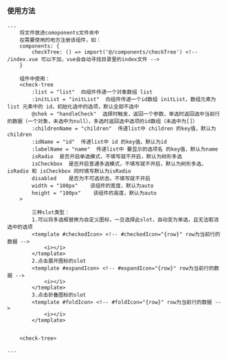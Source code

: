 ### 使用方法
    ...
        将文件放进comoponents文件夹中
        在需要使用的地方注册该组件，如：
        components: {
            checkTree: () => import('@/components/checkTree') <!-- /index.vue 可以不加，vue会自动寻找目录里的index文件 -->
        }

        组件中使用：
        <check-tree
            :list = "list"  向组件传递一个对象数组 list
            :initList = "initList"  向组件传递一个id数组 initList，数组元素为 list 元素中的 id，初始化选中的选项，默认全部不选中
            @chek = "handleCheck"  选择时触发，返回一个参数，单选时返回选中当前行的数据（一个对象，未选中为null），多选时返回选中选项的id数组（未选中为[]）
            :childrenName = "children"  传递list中 children 的key值，默认为children
            :idName = "id"  传递list中 id 的key值，默认为id
            :labelName = "name"  传递list中 要显示的选项名 的key值，默认为name
            isRadio  是否开启单选模式，不填写就不开启，默认为树形多选
            isCheckbox  是否开启普通多选模式，不填写就不开启，默认为树形多选，isRadio 和 isCheckbox 同时填写默认为isRadio
            disabled    是否为不可选状态，不填写就不开启
            width = "100px"    该组件的宽度，默认为auto
            height = "100px"    该组件的高度，默认为auto
        >

            三种slot类型：
            1.可以将多选框替换为自定义图标，一旦选择此slot，自动变为单选，且无法取消选中的选项
            <template #checkedIcon> <!-- #checkedIcon="{row}" row为当前行的数据 -->
                <i></i>
            </template>
            2.点击展开图标的slot
            <template #expandIcon> <!-- #expandIcon="{row}" row为当前行的数据 -->
                <i></i>
            </template>            
            3.点击折叠图标的slot
            <template #foldIcon> <!-- #foldIcon="{row}" row为当前行的数据 -->
                <i></i>
            </template>            


        <check-tree>

    ...
